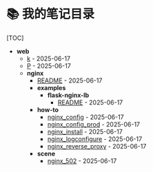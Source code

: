 # 📚 我的笔记目录

[TOC]

- **web**
  - [k](notes/web/k.md) - 2025-06-17
  - [P](notes/web/P.md) - 2025-06-17
  - **nginx**
    - [README](notes/web/nginx/README.md) - 2025-06-17
    - **examples**
      - **flask-nginx-lb**
        - [README](notes/web/nginx/examples/flask-nginx-lb/README.md) - 2025-06-17
    - **how-to**
      - [nginx_config](notes/web/nginx/how-to/nginx_config.md) - 2025-06-17
      - [nginx_config_prod](notes/web/nginx/how-to/nginx_config_prod.md) - 2025-06-17
      - [nginx_install](notes/web/nginx/how-to/nginx_install.md) - 2025-06-17
      - [nginx_logconfigure](notes/web/nginx/how-to/nginx_logconfigure.md) - 2025-06-17
      - [nginx_reverse_proxy](notes/web/nginx/how-to/nginx_reverse_proxy.md) - 2025-06-17
    - **scene**
      - [nginx_502](notes/web/nginx/scene/nginx_502.md) - 2025-06-17